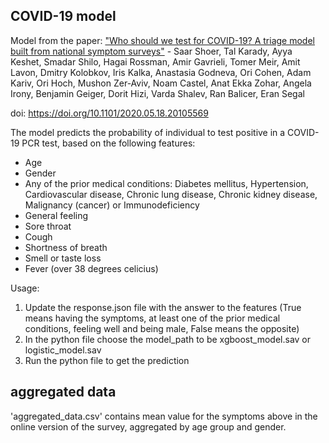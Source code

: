 ## COVID-19 model

Model from the paper:
["Who should we test for COVID-19? A triage model built from national symptom surveys"](https://www.medrxiv.org/content/10.1101/2020.05.18.20105569v1) - Saar Shoer, Tal Karady, Ayya Keshet, Smadar Shilo, Hagai Rossman, Amir Gavrieli, Tomer Meir, Amit Lavon, Dmitry Kolobkov, Iris Kalka, Anastasia Godneva, Ori Cohen, Adam Kariv, Ori Hoch, Mushon Zer-Aviv, Noam Castel, Anat Ekka Zohar, Angela Irony, Benjamin Geiger, Dorit Hizi, Varda Shalev, Ran Balicer, Eran Segal

doi: https://doi.org/10.1101/2020.05.18.20105569

The model predicts the probability of individual to test positive in a COVID-19 PCR test, 
based on the following features:
* Age
* Gender
* Any of the prior medical conditions: Diabetes mellitus, Hypertension, Cardiovascular disease, Chronic lung disease, Chronic kidney disease, Malignancy (cancer) or Immunodeficiency
* General feeling
* Sore throat
* Cough
* Shortness of breath
* Smell or taste loss
* Fever (over 38 degrees celicius)

Usage:
1. Update the response.json file with the answer to the features
(True means having the symptoms, at least one of the prior medical conditions, feeling well and being male, False means the opposite)
2. In the python file choose the model_path to be xgboost_model.sav or logistic_model.sav
3. Run the python file to get the prediction

## aggregated data
'aggregated_data.csv' contains mean value for the symptoms above in the online version of the survey, aggregated by age group and gender.

